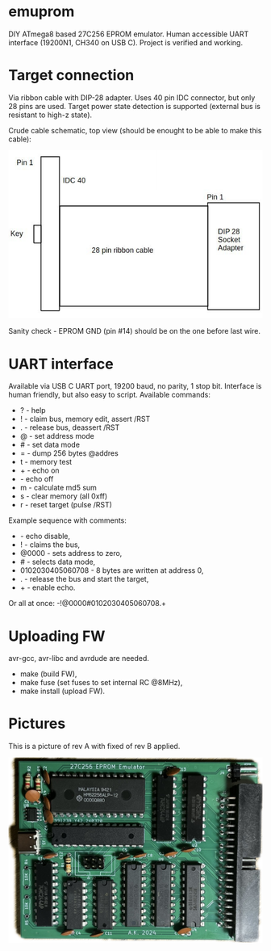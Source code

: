 # emuprom
DIY ATmega8 based 27C256 EPROM emulator. Human accessible UART interface
(19200N1, CH340 on USB C). Project is verified and working.

# Target connection

Via ribbon cable with DIP-28 adapter. Uses 40 pin IDC connector, but only 28
pins are used. Target power state detection is supported (external bus is
resistant to high-z state).

Crude cable schematic, top view (should be enought to be able to make this cable):

<img src="img/cable.jpg">

Sanity check - EPROM GND (pin \#14) should be on the one before last wire.

# UART interface

Available via USB C UART port, 19200 baud, no parity, 1 stop bit. Interface is
human friendly, but also easy to script. Available commands:

- ? - help
- ! - claim bus, memory edit, assert /RST
- . - release bus, deassert /RST
- @ - set address mode
- \# - set data mode
- = - dump 256 bytes @addres
- t - memory test
- \+ - echo on
- \- echo off
- m - calculate md5 sum
- s - clear memory (all 0xff)
- r - reset target (pulse /RST)

Example sequence with comments:
- \- echo disable,
- ! - claims the bus,
- @0000 - sets address to zero,
- \# - selects data mode,
- 0102030405060708 - 8 bytes are written at address 0,
- . - release the bus and start the target,
- \+ - enable echo.

Or all at once: -!@0000#0102030405060708.+

# Uploading FW

avr-gcc, avr-libc and avrdude are needed.

- make (build FW),
- make fuse (set fuses to set internal RC @8MHz),
- make install (upload FW).

# Pictures

This is a picture of rev A with fixed of rev B applied.

<img src="img/top.jpeg">
